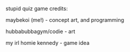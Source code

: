 stupid quiz game credits:

maybekoi (me!) - concept art, and programming

hubbabubbagym/codie - art

my irl homie kennedy - game idea

